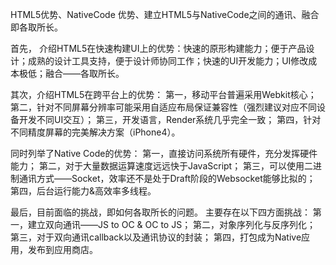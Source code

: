 HTML5优势、NativeCode 优势、建立HTML5与NativeCode之间的通讯、融合即各取所长。

首先，
介绍HTML5在快速构建UI上的优势：快速的原形构建能力；便于产品设计；成熟的设计工具支持，便于设计师协同工作；快速的UI开发能力；UI修改成本极低；融合——各取所长。

其次，介绍HTML5在跨平台上的优势：
第一，移动平台普遍采用Webkit核心；
第二，针对不同屏幕分辨率可能采用自适应布局保证兼容性（强烈建议对应不同设备开发不同UI交互）；
第三，开发语言，Render系统几乎完全一致；
第四，针对不同精度屏幕的完美解决方案（iPhone4）。

同时列举了Native Code的优势：
第一，直接访问系统所有硬件，充分发挥硬件能力；
第二，对于大量数据运算速度远远快于JavaScript；
第三，可以使用二进制通讯方式——Socket，效率还不是处于Draft阶段的Websocket能够比拟的；
第四，后台运行能力&高效率多线程。

最后，目前面临的挑战，即如何各取所长的问题。
主要存在以下四方面挑战：
第一，建立双向通讯——JS to OC & OC to JS；
第二，对象序列化与反序列化；
第三，对于双向通讯callback以及通讯协议的封装；
第四，打包成为Native应用，发布到应用商店。